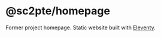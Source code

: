 # @sc2pte/homepage

Former project homepage. Static website built with [Eleventy](https://www.11ty.dev/).
